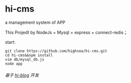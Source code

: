 # hi-cms
a management system of APP

This Projedt by NodeJs + Mysql + express + connect-redis；

start:

	git clone https://github.com/highsea/hi-cms.git
	cd hi-cms&&npm install
	vim db/mysql_db.js
	node app


###### 基于 [hi-blog][1] 开发


[1]: https://github.com/highsea/hi-blog "一个 nodejs+express+mongodb 的 cms 系统"